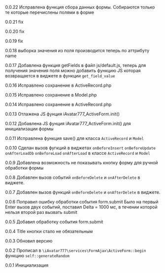 0.0.22
Исправлена функция сбора данных формы. Собираются только те которые перечислены полями в форме

0.0.21
fix

0.0.20
fix

0.0.19
fix

0.0.18
выборка значения из поля производится теперь по аттрибуту name

0.0.17
Добавлена функция getFields в файл js/default.js, теперь для получения значения поля можно добавить функцию JS которая возвращается в виджете в функции `get_field_value`

0.0.16
Исправлено сохранение в ActiveRecord.php

0.0.15
Исправлено сохранение в Model.php

0.0.14
Исправлено сохранение в ActiveRecord.php

0.0.13
Отлажена JS фунция iAvatar777_ActiveForm.init() 

0.0.12
Добавлена JS фунция iAvatar777_ActiveForm.init() для инициализации формы 

0.0.11
Исправлена функция save() для класса `ActiveRecord` и `Model`

0.0.10
Сделан вызов фугкций в виджетах `onBeforeInsert` `onBeforeUpdate` `onAfterLoadDb` `onBeforeLoad` `onAfterLoad` в классе `ActiveRecord` и `Model`

0.0.9
Добавлена возможность не показывать кнопку форму для ручной обработки формы

0.0.8
Добавлен вызов событий `onBeforeDelete` и `onAfterDelete` в виджете.

0.0.7
Добавлен вызов функций `onBeforeDelete` и `onAfterDelete` в виджете.

0.0.6
Поправил ошибку обработки события form.submit
Было на первый Enter вызов двух событий, поставил Delta = 1000 мс, в течении которой нельзя второй раз вызвать submit

0.0.5
Добавил обработку события form.submit

0.0.4
Title кнопки стало не обязательным

0.0.3
Обновил версию

0.0.2
Прописал в `\iAvatar777\services\FormAjax\ActiveForm::begin` функцию `self::generateRandom`
 
0.0.1
Инициализация